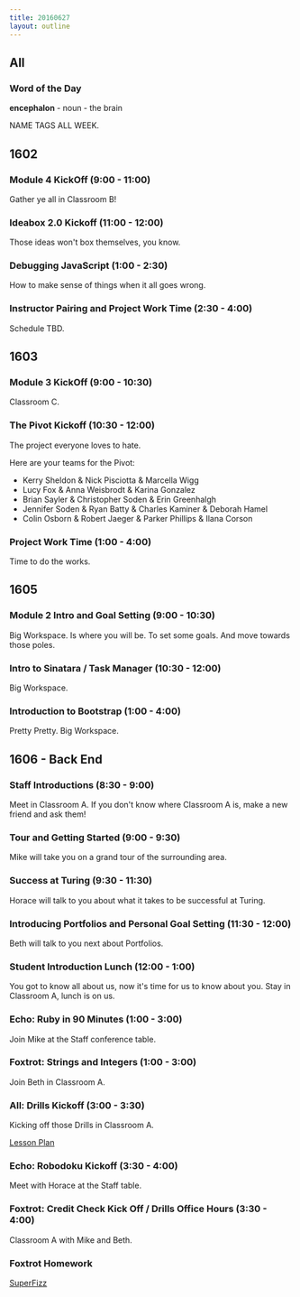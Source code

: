 ```yaml
---
title: 20160627
layout: outline
---
```


## All

### Word of the Day

**encephalon** - noun - the brain

NAME TAGS ALL WEEK.


## 1602

### Module 4 KickOff (9:00 - 11:00)

Gather ye all in Classroom B!

### Ideabox 2.0 Kickoff (11:00 - 12:00)

Those ideas won't box themselves, you know.

### Debugging JavaScript (1:00 - 2:30)

How to make sense of things when it all goes wrong.

### Instructor Pairing and Project Work Time (2:30 - 4:00)

Schedule TBD.


## 1603

### Module 3 KickOff (9:00 - 10:30)

Classroom C.

### The Pivot Kickoff (10:30 - 12:00)

The project everyone loves to hate.

Here are your teams for the Pivot:

* Kerry Sheldon & Nick Pisciotta & Marcella Wigg
* Lucy Fox & Anna Weisbrodt & Karina Gonzalez
* Brian Sayler & Christopher Soden & Erin Greenhalgh
* Jennifer Soden & Ryan Batty & Charles Kaminer & Deborah Hamel
* Colin Osborn & Robert Jaeger & Parker Phillips & Ilana Corson


### Project Work Time (1:00 - 4:00)

Time to do the works.


## 1605

### Module 2 Intro and Goal Setting (9:00 - 10:30)

Big Workspace. Is where you will be. To set some goals. And move towards
those poles.

### Intro to Sinatara / Task Manager (10:30 - 12:00)

Big Workspace.

### Introduction to Bootstrap (1:00 - 4:00)

Pretty Pretty. Big Workspace.


## 1606 - Back End

### Staff Introductions (8:30 - 9:00)

Meet in Classroom A. If you don't know where Classroom A is, make a new friend
and ask them!

### Tour and Getting Started (9:00 - 9:30)

Mike will take you on a grand tour of the surrounding area.

### Success at Turing (9:30 - 11:30)

Horace will talk to you about what it takes to be successful at Turing.

### Introducing Portfolios and Personal Goal Setting (11:30 - 12:00)

Beth will talk to you next about Portfolios.

### Student Introduction Lunch (12:00 - 1:00)

You got to know all about us, now it's time for us to know about you. Stay in
Classroom A, lunch is on us.

### Echo: Ruby in 90 Minutes (1:00 - 3:00)

Join Mike at the Staff conference table.

### Foxtrot: Strings and Integers (1:00 - 3:00)

Join Beth in Classroom A.

### All: Drills Kickoff (3:00 - 3:30)

Kicking off those Drills in Classroom A.

[Lesson Plan](https://github.com/turingschool/curriculum/blob/master/source/projects/drills.markdown)

### Echo: Robodoku Kickoff (3:30 - 4:00)

Meet with Horace at the Staff table.

### Foxtrot: Credit Check Kick Off / Drills Office Hours (3:30 - 4:00)

Classroom A with Mike and Beth.

### Foxtrot Homework

[SuperFizz](https://github.com/turingschool/challenges/blob/master/super_fizz.markdown)
